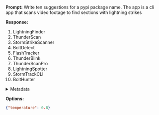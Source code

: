 **Prompt:**
Write ten suggestions for a pypi package name. The app is a cli app that scans video footage to find sections with lightning strikes

**Response:**
1. LightningFinder
2. ThunderScan
3. StormStrikeScanner
4. BoltDetect
5. FlashTracker
6. ThunderBlink
7. ThunderScanPro
8. LightningSpotter
9. StormTrackCLI
10. BoltHunter

<details><summary>Metadata</summary>

- Duration: 2031 ms
- Datetime: 2023-08-27T08:02:34.211860
- Model: gpt-3.5-turbo-0613

</details>

**Options:**
```json
{"temperature": 0.8}
```

